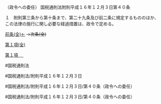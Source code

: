（政令への委任）
国税通則法附則平成１６年１２月３日第４０条

１　附則第三条から第十条まで、第二十九条及び前二条に規定するもののほか、この法律の施行に関し必要な経過措置は、政令で定める。

[前条(全)←](国税通則法＿＿＿＿附則平成１６年１２月３日第３９条_.md)  ~~→次条(全)~~

[第１項(全)](国税通則法＿＿＿＿附則平成１６年１２月３日第４０条第１項_.md)  

[第１項 　 ](国税通則法＿＿＿＿附則平成１６年１２月３日第４０条第１項.md)  

#国税通則法

#国税通則法/附則平成１６年１２月３日

#国税通則法/附則平成１６年１２月３日/第４０条（政令への委任）

#国税通則法/附則平成１６年１２月３日/第４０条（政令への委任）

